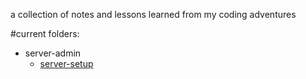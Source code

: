 a collection of notes and lessons learned from my coding adventures

#current folders:
 - server-admin
    - [server-setup](linux-admin/server-setup.md)
